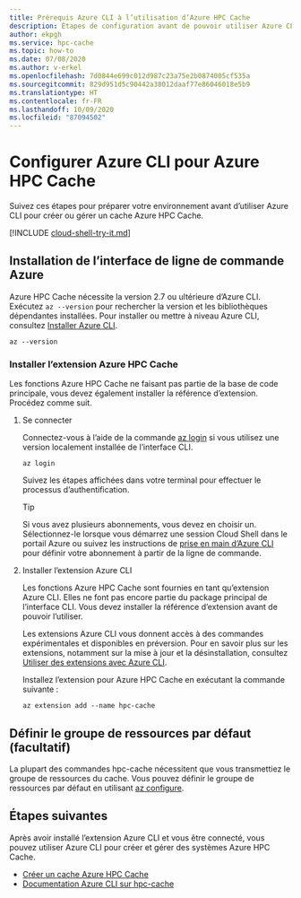 ```yaml
---
title: Prérequis Azure CLI à l’utilisation d’Azure HPC Cache
description: Étapes de configuration avant de pouvoir utiliser Azure CLI pour créer ou modifier un cache Azure HPC Cache
author: ekpgh
ms.service: hpc-cache
ms.topic: how-to
ms.date: 07/08/2020
ms.author: v-erkel
ms.openlocfilehash: 7d0844e699c012d987c23a75e2b0874005cf535a
ms.sourcegitcommit: 829d951d5c90442a38012daaf77e86046018e5b9
ms.translationtype: HT
ms.contentlocale: fr-FR
ms.lasthandoff: 10/09/2020
ms.locfileid: "87094502"
---
```

# <a name="set-up-azure-cli-for-azure-hpc-cache"></a>Configurer Azure CLI pour Azure HPC Cache

Suivez ces étapes pour préparer votre environnement avant d’utiliser Azure CLI pour créer ou gérer un cache Azure HPC Cache.

[!INCLUDE [cloud-shell-try-it.md](../../includes/cloud-shell-try-it.md)]

## <a name="install-azure-cli"></a>Installation de l’interface de ligne de commande Azure

Azure HPC Cache nécessite la version 2.7 ou ultérieure d’Azure CLI. Exécutez `az --version` pour rechercher la version et les bibliothèques dépendantes installées. Pour installer ou mettre à niveau Azure CLI, consultez [Installer Azure CLI](/cli/azure/install-azure-cli).

```azurecli-interactive
az --version
```

### <a name="install-the-azure-hpc-cache-extension"></a>Installer l’extension Azure HPC Cache

Les fonctions Azure HPC Cache ne faisant pas partie de la base de code principale, vous devez également installer la référence d’extension. Procédez comme suit.

1. Se connecter

   Connectez-vous à l’aide de la commande [az login](/cli/azure/reference-index#az-login) si vous utilisez une version localement installée de l’interface CLI.

    ```azurecli
    az login
    ```

    Suivez les étapes affichées dans votre terminal pour effectuer le processus d’authentification.

   > [!TIP]
   > Si vous avez plusieurs abonnements, vous devez en choisir un. Sélectionnez-le lorsque vous démarrez une session Cloud Shell dans le portail Azure ou suivez les instructions de [prise en main d’Azure CLI](/cli/azure/get-started-with-azure-cli#sign-in) pour définir votre abonnement à partir de la ligne de commande.

2. Installer l’extension Azure CLI

   Les fonctions Azure HPC Cache sont fournies en tant qu’extension Azure CLI. Elles ne font pas encore partie du package principal de l’interface CLI. Vous devez installer la référence d’extension avant de pouvoir l’utiliser.

   Les extensions Azure CLI vous donnent accès à des commandes expérimentales et disponibles en préversion. Pour en savoir plus sur les extensions, notamment sur la mise à jour et la désinstallation, consultez [Utiliser des extensions avec Azure CLI](/cli/azure/azure-cli-extensions-overview).

   Installez l’extension pour Azure HPC Cache en exécutant la commande suivante :

    ```azurecli-interactive
    az extension add --name hpc-cache
   ```

## <a name="set-default-resource-group-optional"></a>Définir le groupe de ressources par défaut (facultatif)

La plupart des commandes hpc-cache nécessitent que vous transmettiez le groupe de ressources du cache. Vous pouvez définir le groupe de ressources par défaut en utilisant [az configure](/cli/azure/reference-index#az-configure).

## <a name="next-steps"></a>Étapes suivantes

Après avoir installé l’extension Azure CLI et vous être connecté, vous pouvez utiliser Azure CLI pour créer et gérer des systèmes Azure HPC Cache.

* [Créer un cache Azure HPC Cache](hpc-cache-create.md)
* [Documentation Azure CLI sur hpc-cache](/cli/azure/ext/hpc-cache/hpc-cache)
